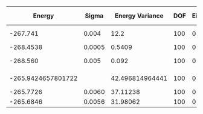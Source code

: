 | Energy             | Sigma  | Energy Variance | DOF | Einf | Method                                | Data Repository |
|--------------------|--------|-----------------|-----|------|---------------------------------------|-----------------|
| -267.741           | 0.004  | 12.2            | 100 | 0    | VMC with fermions (flux+neel+Jastrow) |                 |
| -268.4538          | 0.0005 | 0.5409          | 100 | 0    | RNN                                   |                 |
| -268.560           | 0.005  | 0.092           | 100 | 0    | RNN + translational symmetry          |                 |
| -265.9424657801722 |        | 42.496814964441 | 100 | 0    | DMRG (bond dimension = 1024)          |                 |
| -265.7726          | 0.0060 | 37.11238        | 100 | 0    | RBM (alpha = 1)                       |                 |
| -265.6846          | 0.0056 | 31.98062        | 100 | 0    | Jastrow baseline                      |                 |
